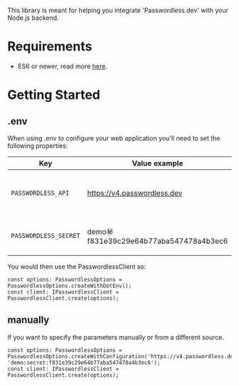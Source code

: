 This library is meant for helping you integrate 'Passwordless.dev' with your Node.js backend.

# Requirements
- ES6 or newer, read more [here](https://node.green/).

# Getting Started
## .env
When using .env to configure your web application you'll need to set the following properties:

| Key                   | Value example           | Description                                                  |
|-----------------------|-------------------------|--------------------------------------------------------------|
| `PASSWORDLESS_API`    | https://v4.passwordless.dev | The base url where your Passwordless.dev back-end is running |
| `PASSWORDLESS_SECRET` | demo:secret:f831e39c29e64b77aba547478a4b3ec6 | This is your secret obtained from the AdminConsole. |

You would then use the PasswordlessClient as:

```TSX
const options: PasswordlessOptions = PasswordlessOptions.createWithDotEnv();
const client: IPasswordlessClient = PasswordlessClient.create(options);
```

## manually

If you want to specify the parameters manually or from a different source.

```TSX
const options: PasswordlessOptions = PasswordlessOptions.createWithConfiguration('https://v4.passwordless.dev', 'demo:secret:f831e39c29e64b77aba547478a4b3ec6');
const client: IPasswordlessClient = PasswordlessClient.create(options);
```